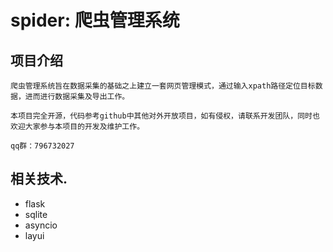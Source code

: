 ﻿# spider: 爬虫管理系统

## 项目介绍
    爬虫管理系统旨在数据采集的基础之上建立一套网页管理模式，通过输入xpath路径定位目标数据，进而进行数据采集及导出工作。
    
    本项目完全开源，代码参考github中其他对外开放项目，如有侵权，请联系开发团队，同时也欢迎大家参与本项目的开发及维护工作。
    
    qq群：796732027


## 相关技术.

- flask
- sqlite
- asyncio
- layui
